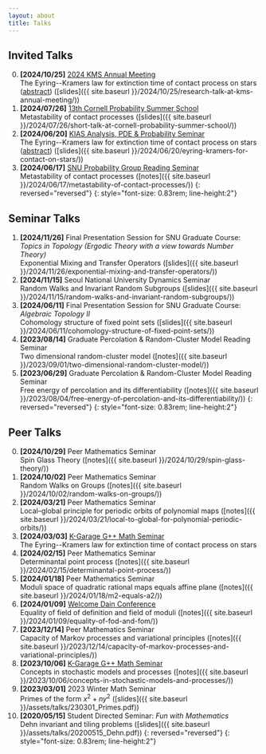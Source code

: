 ```yaml
---
layout: about
title: Talks
---
```


## Invited Talks

0. **[2024/10/25]** [2024 KMS Annual Meeting](https://www.kms.or.kr/conference/2024_fall/general/contents.html?period=88&idx=329)<br>
The Eyring--Kramers law for extinction time of contact process on stars ([abstract](https://www.kms.or.kr/conference/abstract/search_view.html?num=9325&uid=88)) ([slides]({{ site.baseurl }}/2024/10/25/research-talk-at-kms-annual-meeting/))
1. **[2024/07/26]** [13th Cornell Probability Summer School](https://math.cornell.edu/13th-cornell-probability-summer-school)<br>
Metastability of contact processes ([slides]({{ site.baseurl }}/2024/07/26/short-talk-at-cornell-probability-summer-school/))
1. **[2024/06/20]** [KIAS Analysis, PDE & Probability Seminar](http://newton.kias.re.kr/~appseminar/)<br>
The Eyring--Kramers law for extinction time of contact process on stars ([abstract](https://www.kias.re.kr/kias/activities/seminars/view.do?seqno=PGN1720240530-0003&menuNo=404003)) ([slides]({{ site.baseurl }}/2024/06/20/eyring-kramers-for-contact-on-stars/))
1. **[2024/06/17]** [SNU Probability Group Reading Seminar](https://sites.google.com/view/snuprob/seminar/reading-seminar?authuser=0)<br>
Metastability of contact processes ([notes]({{ site.baseurl }}/2024/06/17/metastability-of-contact-processes/))
{: reversed="reversed"}
{: style="font-size: 0.83rem; line-height:2"}



## Seminar Talks

1. **[2024/11/26]** Final Presentation Session for SNU Graduate Course: *Topics in Topology (Ergodic Theory with a view towards Number Theory)*<br>
Exponential Mixing and Transfer Operators ([slides]({{ site.baseurl }}/2024/11/26/exponential-mixing-and-transfer-operators/))
1. **[2024/11/15]** Seoul National University Dynamics Seminar<br>
Random Walks and Invariant Random Subgroups ([slides]({{ site.baseurl }}/2024/11/15/random-walks-and-invariant-random-subgroups/))
1. **[2024/06/11]** Final Presentation Session for SNU Graduate Course: *Algebraic Topology II*<br>
Cohomology structure of fixed point sets ([slides]({{ site.baseurl }}/2024/06/11/cohomology-structure-of-fixed-point-sets/))
1. **[2023/08/14]** Graduate Percolation & Random-Cluster Model Reading Seminar<br>
Two dimensional random-cluster model ([notes]({{ site.baseurl }}/2023/09/01/two-dimensional-random-cluster-model/))
1. **[2023/06/29]** Graduate Percolation & Random-Cluster Model Reading Seminar<br>
Free energy of percolation and its differentiability ([notes]({{ site.baseurl }}/2023/08/04/free-energy-of-percolation-and-its-differentiability/))
{: reversed="reversed"}
{: style="font-size: 0.83rem; line-height:2"}



## Peer Talks

0. **[2024/10/29]** Peer Mathematics Seminar<br>
Spin Glass Theory ([notes]({{ site.baseurl }}/2024/10/29/spin-glass-theory/))
0. **[2024/10/02]** Peer Mathematics Seminar<br>
Random Walks on Groups ([notes]({{ site.baseurl }}/2024/10/02/random-walks-on-groups/))
0. **[2024/03/21]** Peer Mathematics Seminar<br>
Local–global principle for periodic orbits of polynomial maps ([notes]({{ site.baseurl }}/2024/03/21/local-to-global-for-polynomial-periodic-orbits/))
0. **[2024/03/03]** [K-Garage G++ Math Seminar](https://sites.google.com/view/math-seminar)<br>
The Eyring--Kramers law for extinction time of contact process on stars
0. **[2024/02/15]** Peer Mathematics Seminar<br>
Determinantal point process ([notes]({{ site.baseurl }}/2024/02/15/determinantal-point-process/))
0. **[2024/01/18]** Peer Mathematics Seminar<br>
Moduli space of quadratic rational maps equals affine plane ([notes]({{ site.baseurl }}/2024/01/18/m2-equals-a2/))
0. **[2024/01/09]** [Welcome Dain Conference](https://sites.google.com/view/wdc2024/home?authuser=0)<br>
Equality of field of definition and field of moduli ([notes]({{ site.baseurl }}/2024/01/09/equality-of-fod-and-fom/))
0. **[2023/12/14]** Peer Mathematics Seminar<br>
Capacity of Markov processes and variational principles ([notes]({{ site.baseurl }}/2023/12/14/capacity-of-markov-processes-and-variational-principles/))
0. **[2023/10/06]** [K-Garage G++ Math Seminar](https://sites.google.com/view/math-seminar)<br>
Concepts in stochastic models and processes ([notes]({{ site.baseurl }}/2023/10/06/concepts-in-stochastic-models-and-processes/))
0. **[2023/03/01]** 2023 Winter Math Seminar<br>
Primes of the form $x^2+ny^2$ ([slides]({{ site.baseurl }}/assets/talks/230301_Primes.pdf))
0. **[2020/05/15]** Student Directed Seminar: *Fun with Mathematics*<br>
Dehn invariant and tiling problems ([slides]({{ site.baseurl }}/assets/talks/20200515_Dehn.pdf))
{: reversed="reversed"}
{: style="font-size: 0.83rem; line-height:2"}